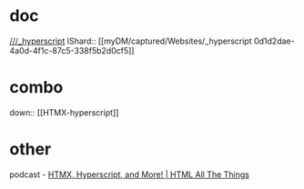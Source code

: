 
# doc
[///_hyperscript](https://hyperscript.org/docs/)
IShard:: [[myDM/captured/Websites/_hyperscript 0d1d2dae-4a0d-4f1c-87c5-338f5b2d0cf5]]

# combo
down:: [[HTMX-hyperscript]]

# other
podcast - [HTMX, Hyperscript, and More! | HTML All The Things](https://www.htmlallthethings.com/blog-posts/htmx-hyperscript-and-more)